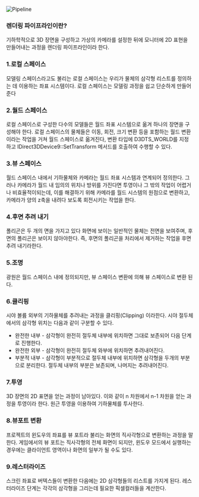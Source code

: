 ![Pipeline](https://user-images.githubusercontent.com/102730775/191171594-a35a8bd3-6db3-41a2-8209-6f5f6bec1b3d.png)
<h3>렌더링 파이프라인이란?</h3>
기하학적으로 3D 장면을 구성하고 가상의 카메라를 설정한 뒤에 모니터에 2D 표현을 만들어내는 과정을 렌더링 파이프라인이라 한다.

<h3>1.로컬 스페이스</h3>
모델링 스페이스라고도 불리는 로컬 스페이스는 우리가 물체의 삼각형 리스트를 정의하는 데 이용하는 좌표 시스템이다. 로컬 스페이스는 모델링 과정을 쉽고 단순하게 만들어준다

<h3>2.월드 스페이스</h3>
 로컬 스페이스로 구성한 다수의 모델들은 월드 좌표 시스템으로 옮겨 하나의 장면을 구성해야 한다. 로컬 스페이스의 물체들은 이동, 회전, 크기 변환 등을 포함하는 월드 변환이라는 작업을 거쳐 월드 스페이스로 옮겨진다, 변환 타입에 D3DTS_WORLD를 지정하고 IDirect3DDevice9::SetTransform 메서드를 호출하여 수행할 수 있다.
 
 <h3>3.뷰 스페이스</h3>
  월드 스페이스 내에서 기하물체와 카메라는 월드 좌표 시스템과 연계되어 정의한다. 그러나 카메라가 월드 내 임의의 위치나 방위를 가진다면 투영이나 그 밖의 작업이 어렵거나 비효율적이되는데, 이를 해결하기 위해 카메라를 월드 시스템의 원점으로 변환하고, 카메라가 양의 z축을 내려다 보도록 회전시키는 작업을 한다.
  
  <h3>4.후면 추려 내기</h3>
 폴리곤은 두 개의 면을 가지고 있다 화면에 보이는 일반적인 물체는 전면을 보여주며, 후면의 폴리곤은 보이지 않아야한다. 즉, 후면의 폴리곤을 처리에서 제거하는 작업을 후면 추려 내기라한다.
 
 <h3>5.조명</h3>
 광원은 월드 스페이스 내에 정의되지만, 뷰 스페이스 변환에 의해 뷰 스페이스로 변환 된다.
 
 <h3>6.클리핑</h3>
 시야 볼륨 외부의 기하물체를 추려내는 과정을 클리핑(Clipping) 이라한다. 시야 절두체에서의 삼각형 위치는 다음과 같이 구분할 수 있다.

+ 완전한 내부 - 삼각형이 완전히 절두체 내부에 위치하면 그대로 보존되어 다음 단계로 진행한다.
+ 완전한 외부 - 삼각형이 완전히 절두체 와부에 위치하면 추려내어진다.
+ 부분적 내부 - 삼각형이 부분적으로 절두체 내부에 위치하면 삼각형을 두개의 부분으로 분리한다. 절두체 내부의 부분은 보존되며, 나머지는 추려내어진다.

<h3>7.투영</h3>
3D 장면의 2D 표면을 얻는 과정이 남아있다. 이와 같이 n 차원에서 n-1 차원을 얻는 과정을 투영이라 한다. 원근 투영을 이용하여 기하물체를 투사한다.

<h3>8.뷰포트 변환</h3>
프로젝트의 윈도우의 좌표를 뷰 포트라 불리는 화면의 직사각형으로 변환하는 과정을 말한다. 게임에서의 뷰 포트는 직사각형의 전체 화면이 되지만, 윈도우 모드에서 실행하는 경우에는 클라이언트 영역이나 화면의 일부가 될 수도 있다.

<h3>9.레스터라이즈</h3>
 스크린 좌표로 버텍스들이 변환한 다음에는 2D 삼각형들의 리스트를 가지게 된다. 레스터라이즈 단계는 각각의 삼각형을 그리는데 필요한 픽셀컬러들을 계산한다.
